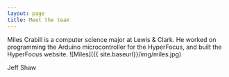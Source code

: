 ```yaml
---
layout: page
title: Meet the team
---
```


Miles Crabill is a computer science major at Lewis & Clark. He worked on programming the Arduino microcontroller for the HyperFocus, and built the HyperFocus website. ![Miles]({{ site.baseurl}}/img/miles.jpg)

Jeff Shaw 